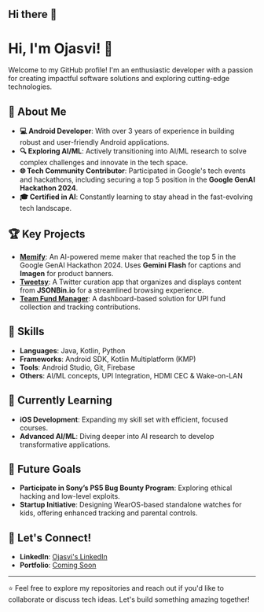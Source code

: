 ## Hi there 👋
# Hi, I'm Ojasvi! 👋

Welcome to my GitHub profile! I'm an enthusiastic developer with a passion for creating impactful software solutions and exploring cutting-edge technologies.

## 🚀 About Me
- **💻 Android Developer**: With over 3 years of experience in building robust and user-friendly Android applications.
- **🔍 Exploring AI/ML**: Actively transitioning into AI/ML research to solve complex challenges and innovate in the tech space.
- **🌐 Tech Community Contributor**: Participated in Google's tech events and hackathons, including securing a top 5 position in the **Google GenAI Hackathon 2024**.
- **🎓 Certified in AI**: Constantly learning to stay ahead in the fast-evolving tech landscape.

## 🏆 Key Projects
- **[Memify](#)**: An AI-powered meme maker that reached the top 5 in the Google GenAI Hackathon 2024. Uses **Gemini Flash** for captions and **Imagen** for product banners.
- **[Tweetsy](#)**: A Twitter curation app that organizes and displays content from **JSONBin.io** for a streamlined browsing experience.
- **[Team Fund Manager](#)**: A dashboard-based solution for UPI fund collection and tracking contributions.

## 🔧 Skills
- **Languages**: Java, Kotlin, Python  
- **Frameworks**: Android SDK, Kotlin Multiplatform (KMP)  
- **Tools**: Android Studio, Git, Firebase  
- **Others**: AI/ML concepts, UPI Integration, HDMI CEC & Wake-on-LAN  

## 🌱 Currently Learning
- **iOS Development**: Expanding my skill set with efficient, focused courses.
- **Advanced AI/ML**: Diving deeper into AI research to develop transformative applications.

## 🎯 Future Goals
- **Participate in Sony’s PS5 Bug Bounty Program**: Exploring ethical hacking and low-level exploits.  
- **Startup Initiative**: Designing WearOS-based standalone watches for kids, offering enhanced tracking and parental controls.

## 🤝 Let's Connect!
- **LinkedIn**: [Ojasvi's LinkedIn](#)
- **Portfolio**: [Coming Soon](#)  

---

⭐ Feel free to explore my repositories and reach out if you'd like to collaborate or discuss tech ideas. Let's build something amazing together!

